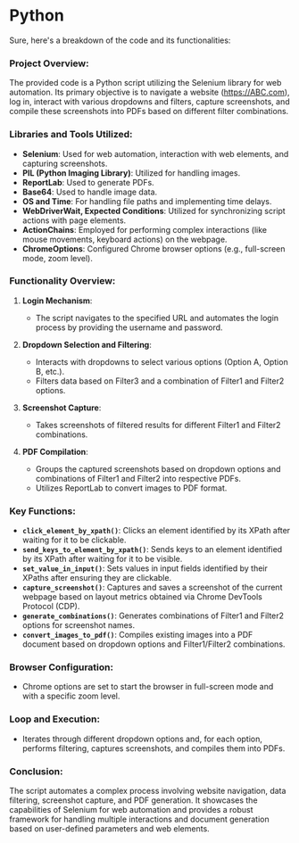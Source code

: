 # Python

Sure, here's a breakdown of the code and its functionalities:

### Project Overview:
The provided code is a Python script utilizing the Selenium library for web automation. Its primary objective is to navigate a website (https://ABC.com), log in, interact with various dropdowns and filters, capture screenshots, and compile these screenshots into PDFs based on different filter combinations.

### Libraries and Tools Utilized:
- **Selenium**: Used for web automation, interaction with web elements, and capturing screenshots.
- **PIL (Python Imaging Library)**: Utilized for handling images.
- **ReportLab**: Used to generate PDFs.
- **Base64**: Used to handle image data.
- **OS and Time**: For handling file paths and implementing time delays.
- **WebDriverWait, Expected Conditions**: Utilized for synchronizing script actions with page elements.
- **ActionChains**: Employed for performing complex interactions (like mouse movements, keyboard actions) on the webpage.
- **ChromeOptions**: Configured Chrome browser options (e.g., full-screen mode, zoom level).
  
### Functionality Overview:
1. **Login Mechanism**:
    - The script navigates to the specified URL and automates the login process by providing the username and password.
  
2. **Dropdown Selection and Filtering**:
    - Interacts with dropdowns to select various options (Option A, Option B, etc.).
    - Filters data based on Filter3 and a combination of Filter1 and Filter2 options.

3. **Screenshot Capture**:
    - Takes screenshots of filtered results for different Filter1 and Filter2 combinations.
  
4. **PDF Compilation**:
    - Groups the captured screenshots based on dropdown options and combinations of Filter1 and Filter2 into respective PDFs.
    - Utilizes ReportLab to convert images to PDF format.

### Key Functions:
- **`click_element_by_xpath()`**: Clicks an element identified by its XPath after waiting for it to be clickable.
- **`send_keys_to_element_by_xpath()`**: Sends keys to an element identified by its XPath after waiting for it to be visible.
- **`set_value_in_input()`**: Sets values in input fields identified by their XPaths after ensuring they are clickable.
- **`capture_screenshot()`**: Captures and saves a screenshot of the current webpage based on layout metrics obtained via Chrome DevTools Protocol (CDP).
- **`generate_combinations()`**: Generates combinations of Filter1 and Filter2 options for screenshot names.
- **`convert_images_to_pdf()`**: Compiles existing images into a PDF document based on dropdown options and Filter1/Filter2 combinations.

### Browser Configuration:
- Chrome options are set to start the browser in full-screen mode and with a specific zoom level.

### Loop and Execution:
- Iterates through different dropdown options and, for each option, performs filtering, captures screenshots, and compiles them into PDFs.

### Conclusion:
The script automates a complex process involving website navigation, data filtering, screenshot capture, and PDF generation. It showcases the capabilities of Selenium for web automation and provides a robust framework for handling multiple interactions and document generation based on user-defined parameters and web elements.
